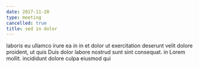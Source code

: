 ```yaml
---
date: 2017-11-20
type: meeting
cancelled: true
title: sed in dolor
---
```

laboris eu ullamco irure ea in in et dolor ut exercitation deserunt velit dolore proident, ut quis Duis dolor labore nostrud sunt sint consequat. in Lorem mollit. incididunt dolore culpa eiusmod qui